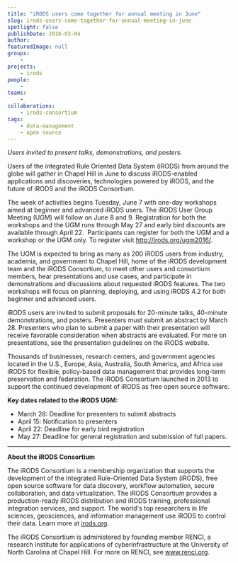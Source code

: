 ```yaml
---
title: "iRODS users come together for annual meeting in June"
slug: irods-users-come-together-for-annual-meeting-in-june
spotlight: false
publishDate: 2016-03-04
author: 
featuredImage: null
groups:
    - 
projects:
    - irods
people:
    - 
teams: 
    - 
collaborations:
    - irods-consortium
tags:
    - data-management
    - open source
---
```

<p class="p1"><span class="s1"><i>Users invited to present talks, demonstrations, and posters.</i></span></p>
Users of the integrated Rule Oriented Data System (iRODS) from around the globe will gather in Chapel Hill in June to discuss iRODS-enabled applications and discoveries, technologies powered by iRODS, and the future of iRODS and the iRODS Consortium.

The week of activities begins Tuesday, June 7 with one-day workshops aimed at beginner and advanced iRODS users. The iRODS User Group Meeting (UGM) will follow on June 8 and 9. Registration for both the workshops and the UGM runs through May 27 and early bird discounts are available through April 22.  Participants can register for both the UGM and a workshop or the UGM only. To register visit <a href="http://irods.org/ugm2016/" target="_blank"><span class="s2">http://irods.org/ugm2016/</span></a>.

<!--more-->

The UGM is expected to bring as many as 200 iRODS users from industry, academia, and government to Chapel Hill, home of the iRODS development team and the iRODS Consortium, to meet other users and consortium members, hear presentations and use cases, and participate in demonstrations and discussions about requested iRODS features. The two workshops will focus on planning, deploying, and using iRODS 4.2 for both beginner and advanced users.

iRODS users are invited to submit proposals for 20-minute talks, 40-minute demonstrations, and posters. Presenters must submit an abstract by March 28. Presenters who plan to submit a paper with their presentation will receive favorable consideration when abstracts are evaluated. For more on presentations, see the <span class="s2">presentation guidelines</span> on the iRODS website.

Thousands of businesses, research centers, and government agencies located in the U.S., Europe, Asia, Australia, South America, and Africa use iRODS for flexible, policy-based data management that provides long-term preservation and federation. The iRODS Consortium launched in 2013 to support the continued development of iRODS as free open source software.

<b>Key dates related to the iRODS UGM:</b>
<ul class="ul1">
	<li class="li1"><span class="s1">March 28: Deadline for presenters to submit abstracts</span></li>
	<li class="li1"><span class="s1">April 15: Notification to presenters</span></li>
	<li class="li1"><span class="s1">April 22: Deadline for early bird registration</span></li>
	<li class="li1"><span class="s1">May 27: Deadline for general registration and submission of full papers. </span></li>
</ul>

<hr />

<b>About the iRODS Consortium</b>

The iRODS Consortium is a membership organization that supports the development of the Integrated Rule-Oriented Data System (iRODS), free open source software for data discovery, workflow automation, secure collaboration, and data virtualization. The iRODS Consortium provides a production-ready iRODS distribution and iRODS training, professional integration services, and support. The world's top researchers in life sciences, geosciences, and information management use iRODS to control their data. Learn more at <a href="http://irods.org/" target="_blank"><span class="s2">irods.org</span></a>.

The iRODS Consortium is administered by founding member RENCI, a research institute for applications of cyberinfrastructure at the University of North Carolina at Chapel Hill. For more on RENCI, see <a href="http://www.renci.org/" target="_blank"><span class="s2">www.renci.org</span></a>.
